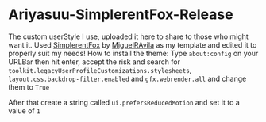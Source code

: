 # Ariyasuu-SimplerentFox-Release
The custom userStyle I use, uploaded it here to share to those who might want it.
Used [SimplerentFox](https://github.com/MiguelRAvila/SimplerentFox) by [MiguelRAvila](https://github.com/MiguelRAvila) as my template and edited it to properly suit my needs!
How to install the theme:
Type ```about:config``` on your URLBar then hit enter, accept the risk and search for 
```toolkit.legacyUserProfileCustomizations.stylesheets```, ```layout.css.backdrop-filter.enabled``` and ```gfx.webrender.all``` and change them to ```True```

After that create a string called ```ui.prefersReducedMotion``` and set it to a value of ```1```
